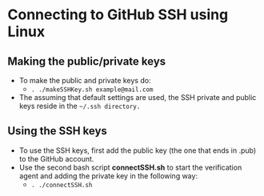 # Connecting to GitHub SSH using Linux

## Making the public/private keys
* To make the public and private keys do:
  * `. ./makeSSHKey.sh example@mail.com`
* The assuming that default settings are used, the SSH private and public keys reside in the `~/.ssh directory.`

## Using the SSH keys
* To use the SSH keys, first add the public key (the one that ends in .pub) to the GitHub account. 
* Use the second bash script **connectSSH.sh** to start the verification agent and adding the private key in the following way:
  * `. ./connectSSH.sh`
